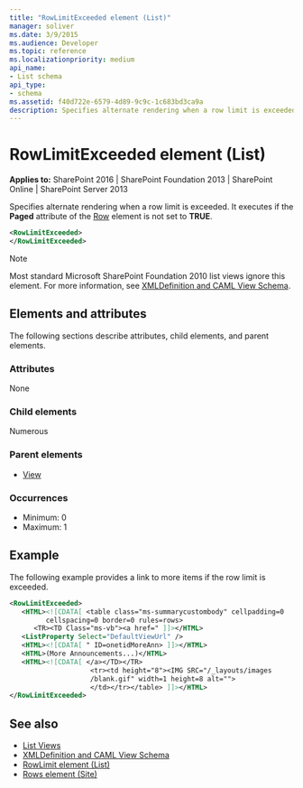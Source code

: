 ```yaml
---
title: "RowLimitExceeded element (List)"
manager: soliver
ms.date: 3/9/2015
ms.audience: Developer
ms.topic: reference
ms.localizationpriority: medium
api_name:
- List schema
api_type:
- schema
ms.assetid: f40d722e-6579-4d89-9c9c-1c683bd3ca9a
description: Specifies alternate rendering when a row limit is exceeded. Executes if the Paged attribute of the Row element is not set to TRUE.
---
```


# RowLimitExceeded element (List)

**Applies to:** SharePoint 2016 | SharePoint Foundation 2013 | SharePoint Online | SharePoint Server 2013

Specifies alternate rendering when a row limit is exceeded. It executes if the **Paged** attribute of the [Row](row-element-site.md) element is not set to **TRUE**.

```XML
<RowLimitExceeded>
</RowLimitExceeded>
```

> [!NOTE]
> Most standard Microsoft SharePoint Foundation 2010 list views ignore this element. For more information, see [XMLDefinition and CAML View Schema](https://msdn.microsoft.com/library/1845d203-4699-4b0e-a182-2d9998439922%28Office.15%29.aspx).

## Elements and attributes

The following sections describe attributes, child elements, and parent elements.

### Attributes

None

### Child elements

Numerous

### Parent elements

- [View](view-element-list.md)

### Occurrences

- Minimum: 0
- Maximum: 1

## Example

The following example provides a link to more items if the row limit is exceeded.

```XML
<RowLimitExceeded>
   <HTML><![CDATA[ <table class="ms-summarycustombody" cellpadding=0
         cellspacing=0 border=0 rules=rows>
      <TR><TD Class="ms-vb"><a href=" ]]></HTML>
   <ListProperty Select="DefaultViewUrl" />
   <HTML><![CDATA[ " ID=onetidMoreAnn> ]]></HTML>
   <HTML>(More Announcements...)</HTML>
   <HTML><![CDATA[ </a></TD></TR>
                    <tr><td height="8"><IMG SRC="/_layouts/images
                    /blank.gif" width=1 height=8 alt="">
                    </td></tr></table> ]]></HTML>
</RowLimitExceeded>
```

## See also

- [List Views](https://msdn.microsoft.com/library/43e6ba7e-eddb-418a-a570-c0815016fc17%28Office.15%29.aspx)
- [XMLDefinition and CAML View Schema](https://msdn.microsoft.com/library/1845d203-4699-4b0e-a182-2d9998439922%28Office.15%29.aspx)
- [RowLimit element (List)](rowlimit-element-list.md)
- [Rows element (Site)](rows-element-site.md)
